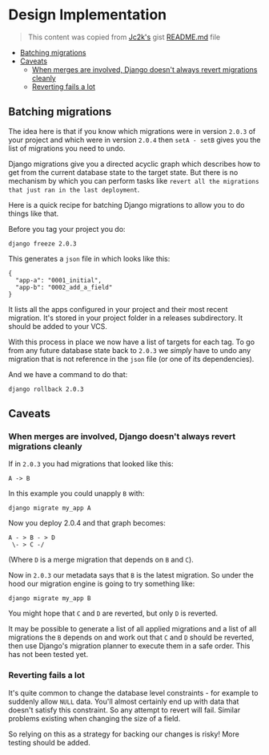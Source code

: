 # Design Implementation

> This content was copied from [Jc2k's](https://gist.github.com/Jc2k) gist [README.md](https://gist.github.com/Jc2k/bacff3105653f3b28e84#file-readme-md) file

- [Batching migrations](#batching-migrations)
- [Caveats](#caveats)
  * [When merges are involved, Django doesn't always revert migrations cleanly](#when-merges-are-involved--django-doesn-t-always-revert-migrations-cleanly)
  * [Reverting fails a lot](#reverting-fails-a-lot)

## Batching migrations

The idea here is that if you know which migrations were in version `2.0.3` of your project and which were in version `2.0.4` then `setA - setB` gives you the list of migrations you need to undo.

Django migrations give you a directed acyclic graph which describes how to get from the current database state to the target state. But there is no mechanism by which you can perform tasks like `revert all the migrations that just ran in the last deployment`.

Here is a quick recipe for batching Django migrations to allow you to do things like that.

Before you tag your project you do:

    django freeze 2.0.3

This generates a `json` file in which looks like this:

    {
      "app-a": "0001_initial",
      "app-b": "0002_add_a_field"
    }

It lists all the apps configured in your project and their most recent migration. It's stored in your project folder in a releases subdirectory. It should be added to your VCS.

With this process in place we now have a list of targets for each tag. To go from any future database state back to `2.0.3` we *simply* have to undo any migration that is not reference in the `json` file (or one of its dependencies).

And we have a command to do that:

    django rollback 2.0.3


## Caveats

### When merges are involved, Django doesn't always revert migrations cleanly

If in `2.0.3` you had migrations that looked like this:

    A -> B

In this example you could unapply `B` with:

    django migrate my_app A

Now you deploy 2.0.4 and that graph becomes:

    A - > B - > D
     \- > C -/

(Where `D` is a merge migration that depends on `B` and `C`).

Now in `2.0.3` our metadata says that `B` is the latest migration. So under the hood our migration engine is going to try something like:

    django migrate my_app B

You might hope that `C` and `D` are reverted, but only `D` is reverted.

It may be possible to generate a list of all applied migrations and a list of all migrations the `B` depends on and work out that `C` and `D` should be reverted, then use Django's migration planner to execute them in a safe order. This has not been tested yet.


### Reverting fails a lot

It's quite common to change the database level constraints - for example to suddenly allow `NULL` data. You'll almost certainly end up with data that doesn't satisfy this constraint. So any attempt to revert will fail. Similar problems existing when changing the size of a field.

So relying on this as a strategy for backing our changes is risky! More testing should be added.